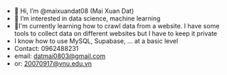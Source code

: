 - 👋 Hi, I’m @maixuandat08 (Mai Xuan Dat)
- 👀 I’m interested in data science, machine learning
- 🌱I'm currently learning how to crawl data from a website. I have some tools to collect data on different websites but I have to keep it private
- I know how to use MySQL, Supabase, ... at a basic level
- Contact: 0962488231
- email: datmai0803@gmail.com
- or: 20070917@vnu.edu.vn

<!---
maixuandat08/maixuandat08 is a ✨ special ✨ repository because its `README.md` (this file) appears on your GitHub profile.
You can click the Preview link to take a look at your changes.
--->
